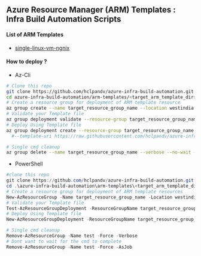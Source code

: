 ## Azure Resource Manager (ARM) Templates : Infra Build Automation Scripts

#### List of ARM Templates
* [single-linux-vm-ngnix](https://raw.githubusercontent.com/hclpandv/azure-infra-build-automation/dev/arm-templates/single-linux-vm-ngnix/azureDeploy.json)

#### How to deploy ?

* Az-Cli

```bash
# Clone this repo
git clone https://github.com/hclpandv/azure-infra-build-automation.git
cd azure-infra-build-automation/arm-templates/<target_arm_template_dir> #i.e single-linux-vm-ngnix
# Create a resource group for deployment of ARM template resource
az group create --name target_resource_group_name --location westindia
# Validate your Template file
az group deployment validate --resource-group target_resource_group_name --template-file azureDeploy.json
# Deploy Using Template file
az group deployment create --resource-group target_resource_group_name --template-file azureDeploy.json \
  #--template-uri https://raw.githubusercontent.com/hclpandv/azure-infra-build-automation/dev/arm-templates/single-linux-vm-ngnix/azureDeploy.json  

# Single cmd cleanup
az group delete --name target_resource_group_name --verbose --no-wait -y
```

* PowerShell

```powershell
#clone this repo
git clone https://github.com/hclpandv/azure-infra-build-automation.git
cd .\azure-infra-build-automation\arm-templates\<target_arm_template_dir>\
# Create a resource group for deployment of ARM template resources
New-AzResourceGroup -Name target_resource_group_name -Location westindia
# Validate your Template file
Test-AzResourceGroupDeployment -ResourceGroupName target_resource_group_name -TemplateFile .\azureDeploy.json
# Deploy Using Template file
New-AzResourceGroupDeployment -ResourceGroupName target_resource_group_name  -TemplateFile .\azureDeploy.json

# Single cmd cleanup
Remove-AzResourceGroup -Name test -Force -Verbose
# Dont want to wait for the cmd to complete
Remove-AzResourceGroup -Name test -Force -AsJob 
```

